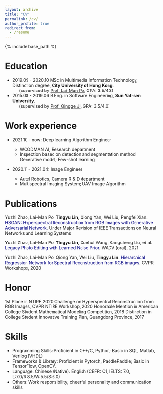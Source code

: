 ```yaml
---
layout: archive
title: "CV"
permalink: /cv/
author_profile: true
redirect_from:
  - /resume
---
```


{% include base_path %}

Education
======
* 2019.09 - 2020.10 MSc in Multimedia Information Technology, Distinction degree, **City University of Hong Kong**. <br>
&ensp;&ensp;&ensp;(supervised by [Prof. Lai-Man Po](http://www.ee.cityu.edu.hk/~lmpo/), GPA: 3.5/4.3)
* 2015.08 - 2019.06 B.Eng. in Software Engineering, **Sun Yat-sen University**. <br>
&ensp;&ensp;&ensp;(supervised by [Prof. Qingge Ji](https://cse.sysu.edu.cn/content/2539), GPA: 3.5/4.0)

Work experience
======
* 2021.10 - now: Deep learning Algorithm Engineer
  * WOODMAN AI, Research department
  * Inspection based on detection and segmentation method; Generative model; Few-shot learning

* 2020.11 - 2021.04: Image Engineer
  * Autel Robotics, Camera R & D department
  * Multispectral Imaging System; UAV Image Algorithm

Publications
======
Yuzhi Zhao, Lai-Man Po, **Tingyu Lin**, Qiong Yan, Wei Liu, Pengfei Xian. <font color='Navy'>HSGAN: Hyperspectral Reconstruction from RGB Images with Generative Adversarial Network</font>. Under Major Revision of IEEE Transactions on Neural Networks and Learning Systems

Yuzhi Zhao, Lai-Man Po, **Tingyu Lin**, Xuehui Wang, Kangcheng Liu, et al. <font color='Navy'>Legacy Photo Editing with Learned Noise Prior</font>. WACV (oral), 2021

Yuzhi Zhao, Lai-Man Po, Qiong Yan, Wei Liu, **Tingyu Lin**. <font color='Navy'>Hierarchical Regression Network for Spectral Reconstruction from RGB images</font>. CVPR Workshops, 2020

  
Honor
======
1st Place in NTIRE 2020 Challenge on Hyperspectral Reconstruction from RGB Images, CVPR NTIRE Workshop, 2020
Honorable Mention in American College Student Mathematical Modeling Competition, 2018
Distinction in College Student Innovative Training Plan, Guangdong Province, 2017


Skills
======
* Programming Skills: Proficient in C++/C, Python; Basic in SQL, Matlab, Verilog (VHDL)
* Frameworks & Library: Proficient in Pytorch, PaddlePaddle; Basic in TensorFlow, OpenCV.
* Language: Chinese (Native). English (CEFR: C1, IELTS: 7.0, L:7.0/R:8.5/W:5.5/S:6.0)
* Others: Work responsibility, cheerful personality and communication skills
